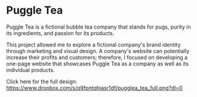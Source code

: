 # Puggle Tea

Puggle Tea is a fictional bubble tea company that stands for pugs, purity in its ingredients, and passion for its products.


This project allowed me to explore a fictional company's brand identity through marketing and visual design.  A company's website can potentially increase their profits and customers; therefore, I focused on developing a one-page website that showcases Puggle Tea as a company as well as its individual products.

Click here for the full design: https://www.dropbox.com/s/q9fpntqhjasr1df/pugglea_tea_full.png?dl=0 
